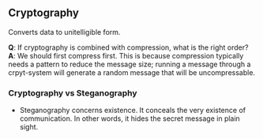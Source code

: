 ## Cryptography
Converts data to unitelligible form.

**Q**: If cryptography is combined with compression, what is the right order?\
**A**: We should first compress first. This is because compression typically needs a pattern to reduce the message size; running a message through a crpyt-system will generate a random message that will be uncompressable.

### Cryptography vs Steganography
- Steganography concerns existence. It conceals the very existence of communication. In other words, it hides the secret message in plain sight.
